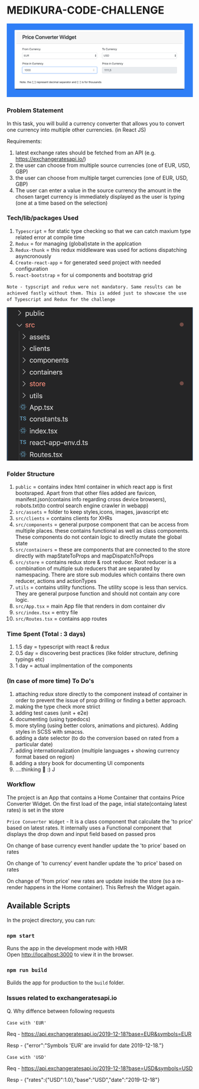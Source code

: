 # MEDIKURA-CODE-CHALLENGE
![App Screenshot](./app.png)

### Problem Statement
In this task, you will build a currency converter that allows you to convert one currency into multiple other currencies. (in React JS)

Requirements:

1. latest exchange rates should be fetched from an API (e.g. https://exchangeratesapi.io/)
2. the user can choose from multiple source currencies (one of EUR, USD, GBP)
3. the user can choose from multiple target currencies (one of EUR, USD, GBP)
4. The user can enter a value in the source currency
the amount in the chosen target currency is immediately displayed as the user is typing (one at a time based on the selection)


### Tech/lib/packages Used

1. `Typescript` = for static  type checking so that we can catch maxium type related error at compile time
2. `Redux` = for managing (global)state  in the applcation
3. `Redux-thunk` = this redux middleware was used for actions dispatching asyncronously
4. `Create-react-app` = for generated seed project with needed configuration
5. `react-bootstrap` = for ui components and bootstrap grid
   
`Note - typscript and redux were not mandatory. Same results can be achieved fastly without them. This is added just to showcase the use of Typescript and Redux for the challenge`

![Folder Structure Screenshot](./folder_structure.png)
###  Folder Structure

1. `public` = contains index html container in which react app is first bootsraped. Apart from that other files added are favicon, manifest.json(contains info regarding cross device browsers), robots.txt(to control search engine crawler in webapp)
2. `src/assets` = folder to keep styles,icons, images, javascript etc
3. `src/clients` = contains clients for XHRs
4. `src/components` = general  purpose component that can be access from multiple places. these contains functional as well as class components. These components do not contain logic to directly mutate the global state
5. `src/containers`  = these  are components that are connected to the store directly with mapStateToProps and mapDispatchToProps
6. `src/store` = contains redux store & root reducer. Root reducer is a combination of multiple sub reducers that are separated by namespacing. There are store sub modules which contains there own reducer, actions and actionTypes
7. `utils` = contains utility functions. The utility scope is less than servics. They are general purpose function and should not contain any core logic.
8. `src/App.tsx` = main App file that renders in dom container div
9. `src/index.tsx` = entry file
10. `src/Routes.tsx` = contains app routes
  
### Time Spent (Total : 3 days)

1. 1.5 day = typescript with react & redux
2. 0.5 day = discovering best practices (like folder structure, defining typings etc)
3. 1 day = actual implmentation of the components


### (In case of more time) To Do's

1.  attaching redux store directly to the component instead of container in order to prevent the issue of prop drilling or finding a better approach.
2. making the type check more striict
3. adding test cases (unit + e2e)
4. documenting (using typedocs)
5. more styling (using better colors, animations and pictures). Adding styles in SCSS with smacss.
6. adding a date selector (to do the conversion based on rated from a particular date)
7. adding internationalization (multiple languages + showing currency format based on region)
8. adding a story book for documenting UI components
9. ....thinking 🤔 :) J
   
### Workflow

The project is an App that contains a Home Container that contains Price Converter Widget.
On the first load of the page, intial state(containg latest rates) is set in the store

`Price Converter Widget` - It is a class component that calculate the 'to price' based on latest rates. It internally uses a Functional component that displays the drop down and input field based on passed pros

On change of base currency event handler update the 'to price' based on rates

On change of 'to currency' event handler update the 'to price' based on rates

On change of 'from price' new rates are update inside the store (so a re-render happens in the Home container). This Refresh the  Widget again.





## Available Scripts

In the project directory, you can run:

### `npm start`

Runs the app in the development mode with HMR<br />
Open [http://localhost:3000](http://localhost:3000) to view it in the browser.

### `npm run build`

Builds the app for production to the `build` folder.<br />

### Issues related to exchangeratesapi.io

Q. Why diffence between following requests

`Case with 'EUR'`

Req - https://api.exchangeratesapi.io/2019-12-18?base=EUR&symbols=EUR

Resp - {"error":"Symbols 'EUR' are invalid for date 2019-12-18."}

`Case with 'USD'`

Req - https://api.exchangeratesapi.io/2019-12-18?base=USD&symbols=USD

Resp - {"rates":{"USD":1.0},"base":"USD","date":"2019-12-18"}
